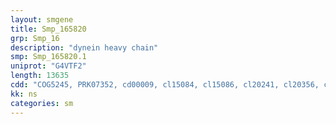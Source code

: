 ```yaml
---
layout: smgene
title: Smp_165820
grp: Smp_16
description: "dynein heavy chain"
smp: Smp_165820.1
uniprot: "G4VTF2"
length: 13635
cdd: "COG5245, PRK07352, cd00009, cl15084, cl15086, cl20241, cl20356, cl20357, cl21455, pfam03028, pfam07728, pfam08385, pfam08393, pfam12774, pfam12775, pfam12777, pfam12780, pfam12781"
kk: ns
categories: sm
---
```

